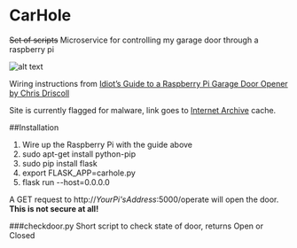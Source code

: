 # CarHole

~~Set of scripts~~ Microservice for controlling my garage door through a raspberry pi

![alt text](https://frinkiac.com/meme/S06E23/1075707.jpg?b64lines=IEhFWSwgRkVMTEFTLCBUSEUgR0FSQUdFLgogT09ILCBMQS1ESS1EQSwgTVIuIEZSRU5DSAogTUFOLiAKCgoKCgpXSEFUIERPIFlPVSBDQUxMIElUPwoKCiBBIENBUiBIT0xFLg== "A counterfit jeans ring operating out of my carhole!")

Wiring instructions from [Idiot’s Guide to a Raspberry Pi Garage Door Opener by Chris Driscoll](https://web.archive.org/web/20161108145900/http://www.driscocity.com/idiots-guide-to-a-raspberry-pi-garage-door-opener/) 

Site is currently flagged for malware, link goes to [Internet Archive](https://archive.org/web/) cache.

##Installation

1. Wire up the Raspberry Pi with the guide above
2. sudo apt-get install python-pip
3. sudo pip install flask
4. export FLASK_APP=carhole.py
5. flask run --host=0.0.0.0

A GET request to http://_YourPi'sAddress_:5000/operate will open the door.
**This is not secure at all!**

###checkdoor.py
Short script to check state of door, returns Open or Closed

